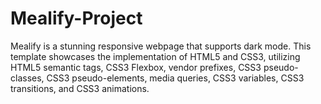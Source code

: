 # Mealify-Project
Mealify is a stunning responsive webpage that supports dark mode. This template showcases the implementation of HTML5 and CSS3, utilizing HTML5 semantic tags, CSS3 Flexbox, vendor prefixes, CSS3 pseudo-classes, CSS3 pseudo-elements, media queries, CSS3 variables, CSS3 transitions, and CSS3 animations.
